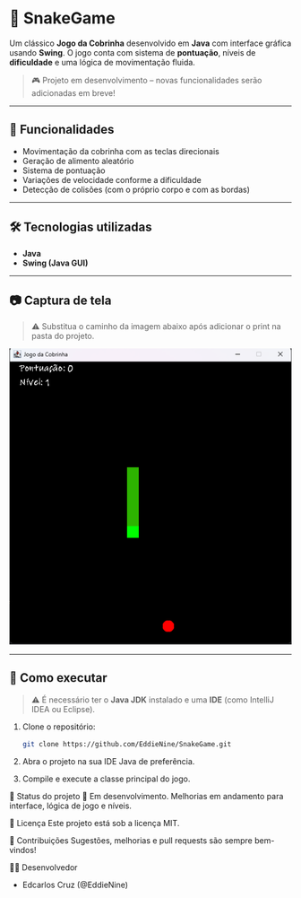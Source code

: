 # 🐍 SnakeGame

Um clássico **Jogo da Cobrinha** desenvolvido em **Java** com interface gráfica usando **Swing**. O jogo conta com sistema de **pontuação**, níveis de **dificuldade** e uma lógica de movimentação fluida.

> 🎮 Projeto em desenvolvimento – novas funcionalidades serão adicionadas em breve!

---

## 🚀 Funcionalidades

- Movimentação da cobrinha com as teclas direcionais
- Geração de alimento aleatório
- Sistema de pontuação
- Variações de velocidade conforme a dificuldade
- Detecção de colisões (com o próprio corpo e com as bordas)

---

## 🛠️ Tecnologias utilizadas

- **Java**
- **Swing (Java GUI)**

---

## 📷 Captura de tela

> ⚠️ Substitua o caminho da imagem abaixo após adicionar o print na pasta do projeto.

![SnakeGame Screenshot](./screenshot.png)

---

## 🧪 Como executar

> ⚠️ É necessário ter o **Java JDK** instalado e uma **IDE** (como IntelliJ IDEA ou Eclipse).

1. Clone o repositório:
   ```bash
   git clone https://github.com/EddieNine/SnakeGame.git
   
2. Abra o projeto na sua IDE Java de preferência.

3. Compile e execute a classe principal do jogo.

📌 Status do projeto
🚧 Em desenvolvimento. Melhorias em andamento para interface, lógica de jogo e níveis.

📄 Licença
Este projeto está sob a licença MIT.

🤝 Contribuições
Sugestões, melhorias e pull requests são sempre bem-vindos!

👨‍💻 Desenvolvedor
 - Edcarlos Cruz (@EddieNine)

